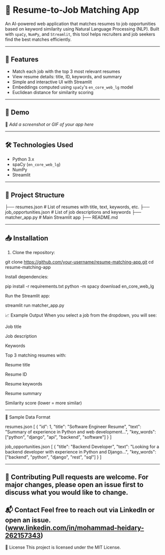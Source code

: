 # 🧠 Resume-to-Job Matching App

An AI-powered web application that matches resumes to job opportunities based on keyword similarity using Natural Language Processing (NLP). Built with `spaCy`, `NumPy`, and `Streamlit`, this tool helps recruiters and job seekers find the best matches efficiently.

---

## 📌 Features

- Match each job with the top 3 most relevant resumes
- View resume details: title, ID, keywords, and summary
- Simple and interactive UI with Streamlit
- Embeddings computed using `spaCy`'s `en_core_web_lg` model
- Euclidean distance for similarity scoring

---

## 🚀 Demo

📸 _Add a screenshot or GIF of your app here_

---

## 🛠 Technologies Used

- Python 3.x
- spaCy (`en_core_web_lg`)
- NumPy
- Streamlit

---

## 📂 Project Structure


├── resumes.json # List of resumes with title, text, keywords, etc.
├── job_opportunities.json # List of job descriptions and keywords
├── matcher_app.py # Main Streamlit app
├── README.md


---

## 📥 Installation

1. Clone the repository:

git clone https://github.com/your-username/resume-matching-app.git
cd resume-matching-app


Install dependencies:

pip install -r requirements.txt
python -m spacy download en_core_web_lg

Run the Streamlit app:

streamlit run matcher_app.py

📈 Example Output
When you select a job from the dropdown, you will see:

Job title

Job description

Keywords

Top 3 matching resumes with:

Resume title

Resume ID

Resume keywords

Resume summary

Similarity score (lower = more similar)

---

📄 Sample Data Format


resumes.json
[
  {
    "id": 1,
    "title": "Software Engineer Resume",
    "text": "Summary of experience in Python and web development...",
    "key_words": ["python", "django", "api", "backend", "software"]
  }
]


job_opportunities.json
[
  {
    "title": "Backend Developer",
    "text": "Looking for a backend developer with experience in Python and Django...",
    "key_words": ["backend", "python", "django", "rest", "sql"]
  }
]

---
🤝 Contributing
Pull requests are welcome. For major changes, please open an issue first to discuss what you would like to change.
---
📬 Contact
Feel free to reach out via LinkedIn or open an issue. (www.linkedin.com/in/mohammad-heidary-262157343)
---
📝 License
This project is licensed under the MIT License.
